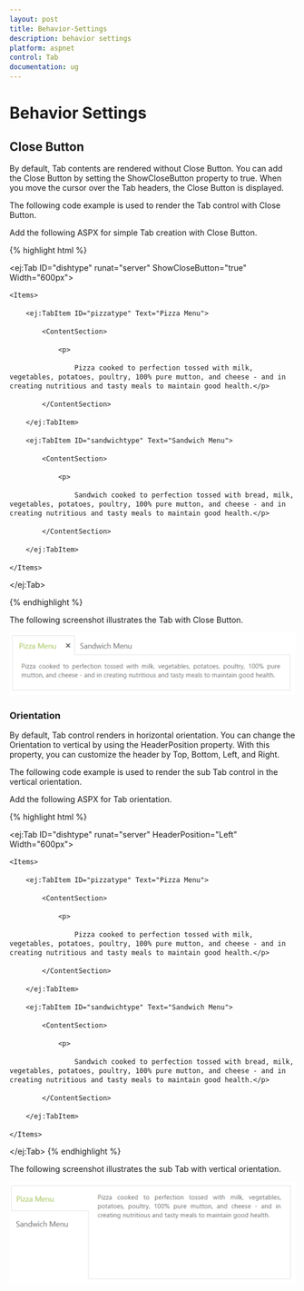 ```yaml
---
layout: post
title: Behavior-Settings
description: behavior settings
platform: aspnet
control: Tab
documentation: ug
---
```


# Behavior Settings

## Close Button

By default, Tab contents are rendered without Close Button. You can add the Close Button by setting the ShowCloseButton property to true. When you move the cursor over the Tab headers, the Close Button is displayed.   

The following code example is used to render the Tab control with Close Button.

Add the following ASPX for simple Tab creation with Close Button.

{% highlight html %}



<ej:Tab ID="dishtype" runat="server" ShowCloseButton="true" Width="600px">

    <Items>

        <ej:TabItem ID="pizzatype" Text="Pizza Menu">

            <ContentSection>

                <p>

                    Pizza cooked to perfection tossed with milk, vegetables, potatoes, poultry, 100% pure mutton, and cheese - and in creating nutritious and tasty meals to maintain good health.</p>

            </ContentSection>

        </ej:TabItem>

        <ej:TabItem ID="sandwichtype" Text="Sandwich Menu">

            <ContentSection>

                <p>

                    Sandwich cooked to perfection tossed with bread, milk, vegetables, potatoes, poultry, 100% pure mutton, and cheese - and in creating nutritious and tasty meals to maintain good health.</p>

            </ContentSection>

        </ej:TabItem>

    </Items>

</ej:Tab>





{% endhighlight %}



The following screenshot illustrates the Tab with Close Button. 

![](Behavior-Settings_images/Behavior-Settings_img1.png) 


### Orientation

By default, Tab control renders in horizontal orientation. You can change the Orientation to vertical by using the HeaderPosition property. With this property, you can customize the header by Top, Bottom, Left, and Right.

The following code example is used to render the sub Tab control in the vertical orientation. 

Add the following ASPX for Tab orientation.


{% highlight html %}

<ej:Tab ID="dishtype" runat="server" HeaderPosition="Left" Width="600px">

    <Items>

        <ej:TabItem ID="pizzatype" Text="Pizza Menu">

            <ContentSection>

                <p>

                    Pizza cooked to perfection tossed with milk, vegetables, potatoes, poultry, 100% pure mutton, and cheese - and in creating nutritious and tasty meals to maintain good health.</p>

            </ContentSection>

        </ej:TabItem>

        <ej:TabItem ID="sandwichtype" Text="Sandwich Menu">

            <ContentSection>

                <p>

                    Sandwich cooked to perfection tossed with bread, milk, vegetables, potatoes, poultry, 100% pure mutton, and cheese - and in creating nutritious and tasty meals to maintain good health.</p>

            </ContentSection>

        </ej:TabItem>

    </Items>

</ej:Tab>
{% endhighlight %}

The following screenshot illustrates the sub Tab with vertical orientation. 

![](Behavior-Settings_images/Behavior-Settings_img2.png) 


